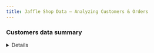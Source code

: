 ```yaml
---
title: Jaffle Shop Data — Analyzing Customers & Orders
---
```


### Customers data summary

<DataTable
  data="{customers_summary}"
  search="true">
<Column id= "customer_id"/>
<Column id= "customer_name"/>
<Column id= "count_lifetime_orders"/>
<Column id= "first_ordered_at"/>
</DataTable>


<Details title="Definitions">

```sql customers_summary
select
  *
from duckdb_data_store.customers

```

</Details>